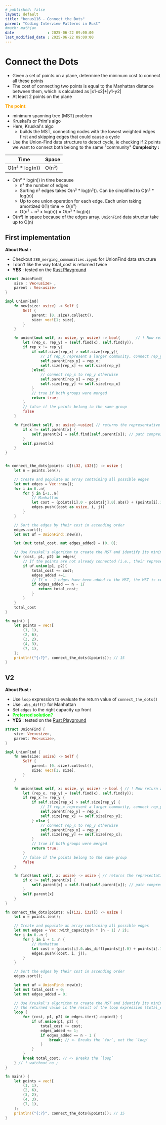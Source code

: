 ```yaml
---
# published: false
layout: default
title: "bonus116 - Connect the Dots"
parent: "Coding Interview Patterns in Rust"
#math: mathjax
date               : 2025-06-22 09:00:00
last_modified_date : 2025-06-22 09:00:00
---
```


# Connect the Dots

* Given a set of points on a plane, determine the minimum cost to connect all these points
* The cost of connecting two points is equal to the Manhattan distance between them, which is calculated as |x1-x2|+|y1-y2| 
* At least 2 points on the plane


<span style="color:orange"><b>The point:</b></span>

* minimum spanning tree (MST) problem
* Kruskal's or Prim's algo
* Here, Kruskal's algo
    * builds the MST, connecting nodes with the lowest weighted edges first and skipping edges that could cause a cycle
* Use the Union-Find data structure to detect cycle, ie checking if 2 points we want to connect both belong to the same "community"
**Complexity :**

| Time               | Space        |
|--------------------|--------------|
| O(n² * log(n))     | O(n²)        |

* O(n² * log(n)) in time because 
    * n² the number of edges 
    * Sorting n² edges takes O(n² * log(n²)). Can be simplified to O(n² * log(n))
    * Up to one union operation for each edge. Each union taking amortized 0(1) time => O(n²)
    * O(n² + n² x log(n)) = O(n² * log(n))
* O(n²) in space because of the edges array. `UnionFind` data structur take up to O(n)

<!-- <span style="color:red"><b>TODO : </b></span> 
* Add comments in code -->


<!-- * <span style="color:lime"><b>Preferred solution?</b></span>      -->



## First implementation

**About Rust :**
* Checkout `280_merging_communities.ipynb` for UnionFind data structure
* I don't like the way total_cost is returned twice
* **YES** : tested on the [Rust Playground](https://play.rust-lang.org/)


```rust
struct UnionFind{
    size : Vec<usize> ,
    parent : Vec<usize> 
}

impl UnionFind{
    fn new(size: usize) -> Self {
        Self {
            parent: (0..size).collect(),
            size: vec![1; size],
        }
    }

    fn union(&mut self, x: usize, y: usize) -> bool{       // ! Now return a bool
        let (rep_x, rep_y) = (self.find(x), self.find(y));
        if rep_x != rep_y{
            if self.size[rep_x] > self.size[rep_y]{
                // If rep_x represent a larger community, connect rep_y community to it
                self.parent[rep_y] = rep_x;
                self.size[rep_x] += self.size[rep_y] 
            }else{
                // connect rep_x to rep_y otherwise
                self.parent[rep_x] = rep_y;
                self.size[rep_y] += self.size[rep_x] 
            }
            // true if both groups were merged
            return true;
        }
        // false if the points belong to the same group
        false
    }

    fn find(&mut self, x: usize)->usize{ // returns the representative of x
        if x != self.parent[x] {
            self.parent[x] = self.find(self.parent[x]); // path compression
        }
        self.parent[x]
    }
}


fn connect_the_dots(points: &[(i32, i32)]) -> usize {
    let n = points.len();

    // Create and populate an array containing all possible edges
    let mut edges = Vec::new();
    for i in 0..n{
        for j in i+1..n{
            // Manhattan
            let cost = (points[i].0 - points[j].0).abs() + (points[i].1 - points[j].1).abs();
            edges.push((cost as usize, i, j))
        }
    } 

    // Sort the edges by their cost in ascending order
    edges.sort();
    let mut uf = UnionFind::new(n);

    let (mut total_cost, mut edges_added) = (0, 0);

    // Use Kruskal's algorithm to create the MST and identify its minimum cost
    for (cost, p1, p2) in edges{
        // If the points are not already connected (i.e., their representatives are not the same), connect them, and add the cost to the total cost
        if uf.union(p1, p2){
            total_cost += cost;
            edges_added +=1;
            // If n - 1 edges have been added to the MST, the MST is complete
            if edges_added == n - 1{
               return total_cost; 
            }
        }
    }
    total_cost
}

fn main() {
    let points = vec![
        (1, 1),
        (2, 6),
        (3, 2),
        (4, 3),
        (7, 1),
    ];
    println!("{:?}", connect_the_dots(&points)); // 15
}
```

## V2

**About Rust :**
* Use `loop` expression to evaluate the return value of `connect_the_dots()`
* Use `.abs_diff()` for Manhattan
* Set `edges` to the right capacity up front
* <span style="color:lime"><b>Preferred solution?</b></span>     
* **YES** : tested on the [Rust Playground](https://play.rust-lang.org/)


```rust
struct UnionFind {
    size: Vec<usize>,
    parent: Vec<usize>,
}

impl UnionFind {
    fn new(size: usize) -> Self {
        Self {
            parent: (0..size).collect(),
            size: vec![1; size],
        }
    }

    fn union(&mut self, x: usize, y: usize) -> bool { // ! Now return a bool
        let (rep_x, rep_y) = (self.find(x), self.find(y));
        if rep_x != rep_y {
            if self.size[rep_x] > self.size[rep_y] {
                // If rep_x represent a larger community, connect rep_y community to it
                self.parent[rep_y] = rep_x;
                self.size[rep_x] += self.size[rep_y];
            } else {
                // connect rep_x to rep_y otherwise
                self.parent[rep_x] = rep_y;
                self.size[rep_y] += self.size[rep_x];
            }
            // true if both groups were merged
            return true;
        }
        // false if the points belong to the same group
        false
    }

    fn find(&mut self, x: usize) -> usize { // returns the representative of x
        if x != self.parent[x] {
            self.parent[x] = self.find(self.parent[x]); // path compression
        }
        self.parent[x]
    }
}

fn connect_the_dots(points: &[(i32, i32)]) -> usize {
    let n = points.len();

    // Create and populate an array containing all possible edges
    let mut edges = Vec::with_capacity(n * (n - 1) / 2);
    for i in 0..n {
        for j in i + 1..n {
            // Manhattan
            let cost = (points[i].0.abs_diff(points[j].0) + points[i].1.abs_diff(points[j].1)) as usize;
            edges.push((cost, i, j));
        }
    }

    // Sort the edges by their cost in ascending order
    edges.sort();

    let mut uf = UnionFind::new(n);
    let mut total_cost = 0;
    let mut edges_added = 0;

    // Use Kruskal's algorithm to create the MST and identify its minimum cost 
    // The returned value is the result of the loop expression (total_cost)
    loop {
        for (cost, p1, p2) in edges.iter().copied() {
            if uf.union(p1, p2) {
                total_cost += cost;
                edges_added += 1;
                if edges_added == n - 1 {
                    break; // <- Breaks the `for`, not the `loop`
                }
            }
        }
        break total_cost; // <- Breaks the `loop` 
    } // ! watchout no ; 
}

fn main() {
    let points = vec![
        (1, 1),
        (2, 6),
        (3, 2),
        (4, 3),
        (7, 1),
    ];
    println!("{:?}", connect_the_dots(&points)); // 15
}
```
